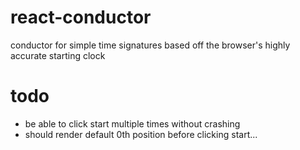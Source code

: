 # react-conductor

conductor for simple time signatures based off the browser's highly accurate starting clock

# todo

*   be able to click start multiple times without crashing
*   should render default 0th position before clicking start...
